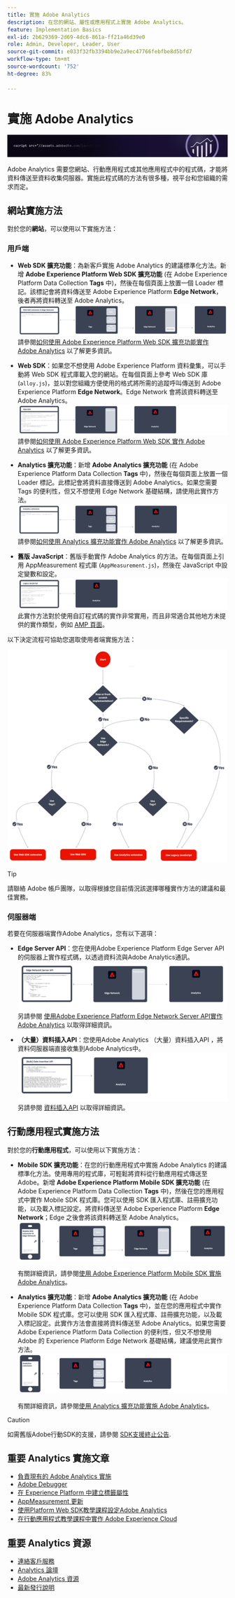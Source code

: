 ```yaml
---
title: 實施 Adobe Analytics
description: 在您的網站、屬性或應用程式上實施 Adobe Analytics。
feature: Implementation Basics
exl-id: 2b629369-2d69-4dc6-861a-ff21a46d39e0
role: Admin, Developer, Leader, User
source-git-commit: e033f32fb3394bb9e2a9ec47766febfbe8d5bfd7
workflow-type: tm+mt
source-wordcount: '752'
ht-degree: 83%

---
```


# 實施 Adobe Analytics

![橫幅](../../assets/doc_banner_implement.png)

Adobe Analytics 需要您網站、行動應用程式或其他應用程式中的程式碼，才能將資料傳送至資料收集伺服器。實施此程式碼的方法有很多種，視平台和您組織的需求而定。

## 網站實施方法

對於您的&#x200B;**網站**，可以使用以下實施方法：

### 用戶端

* **Web SDK 擴充功能**：為新客戶實施 Adobe Analytics 的建議標準化方法。新增 **Adobe Experience Platform Web SDK 擴充功能** (在 Adobe Experience Platform Data Collection **Tags** 中)，然後在每個頁面上放置一個 Loader 標記。該標記會將資料傳送至 Adobe Experience Platform **Edge Network**，後者再將資料轉送至 Adobe Analytics。
  ![Web SDK 擴充功能](./assets/websdk-extension-implementation.png)
請參閱[如何使用 Adobe Experience Platform Web SDK 擴充功能實作 Adobe Analytics](./aep-edge/overview.md) 以了解更多資訊。

* **Web SDK**：如果您不想使用 Adobe Experience Platform 資料彙集，可以手動將 Web SDK 程式庫載入您的網站。在每個頁面上參考 Web SDK 庫 (`alloy.js`)，並以對您組織方便使用的格式將所需的追蹤呼叫傳送到 Adobe Experience Platform **Edge Network**。Edge Network 會將該資料轉送至 Adobe Analytics。
  ![Web SDK](./assets/websdk-implementation.png)
請參閱[如何使用 Adobe Experience Platform Web SDK 實作 Adobe Analytics](./aep-edge/overview.md) 以了解更多資訊。

* **Analytics 擴充功能**：新增 **Adobe Analytics 擴充功能** (在 Adobe Experience Platform Data Collection **Tags** 中)，然後在每個頁面上放置一個 Loader 標記。此標記會將資料直接傳送到 Adobe Analytics。如果您需要 Tags 的便利性，但又不想使用 Edge Network 基礎結構，請使用此實作方法。
  ![Adobe Analytics 擴充功能](./assets/analytics-extension-implementation.png)
請參閱[如何使用 Analytics 擴充功能實作 Adobe Analytics](launch/overview.md) 以了解更多資訊。

* **舊版 JavaScript**：舊版手動實作 Adobe Analytics 的方法。在每個頁面上引用 AppMeasurement 程式庫 (`AppMeasurement.js`)，然後在 JavaScript 中設定變數和設定。
  ![如何使用舊版 JavaScript 實作 Adobe Analytics](./assets/appmeasurement-implementation.png)
此實作方法對於使用自訂程式碼的實作非常實用，而且非常適合其他地方未提供的實作類型，例如 [AMP 頁面](other/amp.md)。

以下決定流程可協助您選取使用者端實施方法：

![用於選取實作方法的決策樹，如本節所述。](./assets/decision-tree.png)


>[!TIP]
>
>請聯絡 Adobe 帳戶團隊，以取得根據您目前情況該選擇哪種實作方法的建議和最佳實務。

### 伺服器端

若要在伺服器端實作Adobe Analytics，您有以下選項：

* **Edge Server API**：您在使用Adobe Experience Platform Edge Server API的伺服器上實作程式碼，以透過資料流與Adobe Analytics通訊。
  ![伺服器端實作](assets/edge-network-server-api.svg)
另請參閱 [使用Adobe Experience Platform Edge Network Server API實作Adobe Analytics](/help/implement/aep-edge/server-api/overview.md) 以取得詳細資訊。

* **（大量）資料插入API**：您使用Adobe Analytics （大量）資料插入API ，將資料伺服器端直接收集到Adobe Analytics中。
  ![資料插入API](assets/analytics-apis.png)
另請參閱 [資料插入API](../import/c-data-insertion-api/c-data-insertion-api.md) 以取得詳細資訊。

## 行動應用程式實施方法

對於您的&#x200B;**行動應用程式**，可以使用以下實施方法：

* **Mobile SDK 擴充功能**：在您的行動應用程式中實施 Adobe Analytics 的建議標準化方法。使用專用的程式庫，可輕鬆將資料從行動應用程式傳送至 Adobe。新增 **Adobe Experience Platform Mobile SDK 擴充功能** (在 Adobe Experience Platform Data Collection **Tags** 中)，然後在您的應用程式中實作 Mobile SDK 程式庫。您可以使用 SDK 匯入程式庫、註冊擴充功能，以及載入標記設定。將資料傳送至 Adobe Experience Platform **Edge Network**；Edge 之後會將該資料轉送至 Adobe Analytics。
  ![Mobile SDK 擴充功能](./assets/mobilesdk-extension.png)

  有關詳細資訊，請參閱[使用 Adobe Experience Platform Mobile SDK 實施 Adobe Analytics](../implement/aep-edge/mobile-sdk/overview.md)。

* **Analytics 擴充功能**：新增 **Adobe Analytics 擴充功能** (在 Adobe Experience Platform Data Collection **Tags** 中)，並在您的應用程式中實作 Mobile SDK 程式庫。您可以使用 SDK 匯入程式庫、註冊擴充功能，以及載入標記設定。此實作方法會直接將資料傳送至 Adobe Analytics。如果您需要 Adobe Experience Platform Data Collection 的便利性，但又不想使用 Adobe 的 Experience Platform Edge Network 基礎結構，建議使用此實作方法。
  ![Analytics 擴充功能](./assets/mobilesdk-analytics-extension.png)

  有關詳細資訊，請參閱[使用 Analytics 擴充功能實施 Adobe Analytics](../implement/aep-edge/mobile-sdk/overview.md)。


>[!CAUTION]
>
>如需舊版Adobe行動SDK的支援，請參閱 [SDK支援終止公告](https://developer.adobe.com/client-sdks/resources/sdks-end-of-support/).

## 重要 Analytics 實施文章

* [負責現有的 Adobe Analytics 實施](/help/implement/prepare/existing-implementation.md)
* [Adobe Debugger](validate/debugger.md)
* [在 Experience Platform 中建立標籤屬性](launch/create-analytics-property.md)
* [AppMeasurement 更新](appmeasurement-updates.md)
* [使用Platform Web SDK教學課程設定Adobe Analytics](https://experienceleague.adobe.com/docs/platform-learn/implement-web-sdk/applications-setup/setup-analytics.html)
* [在行動應用程式教學課程中實作 Adobe Experience Cloud](https://experienceleague.adobe.com/docs/platform-learn/implement-mobile-sdk/overview.html)


## 重要 Analytics 資源

* [連絡客戶服務](https://experienceleague.adobe.com/?support-solution=Analytics#support)
* [Analytics 論壇](https://experienceleaguecommunities.adobe.com/t5/adobe-analytics/ct-p/adobe-analytics-community)
* [Adobe Analytics 資源](https://experienceleaguecommunities.adobe.com/t5/adobe-analytics-discussions/adobe-analytics-resources/m-p/276666)
* [最新發行說明](../release-notes/latest.md)
